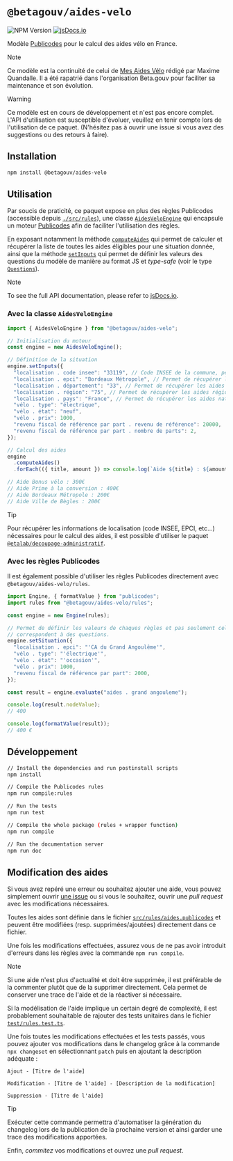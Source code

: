 # `@betagouv/aides-velo`

![NPM Version](https://img.shields.io/npm/v/%40betagouv%2Faides-velo) [![jsDocs.io](https://img.shields.io/badge/jsDocs.io-reference-blue)](https://www.jsdocs.io/package/@betagouv/aides-velo)

Modèle [Publicodes](https://publi.codes) pour le calcul des aides vélo en
France.

> [!NOTE]
> Ce modèle est la continuité de celui de [Mes Aides
> Vélo](https://mesaidesvelo.fr/) rédigé par Maxime Quandalle. Il a été
> rapatrié dans l'organisation Beta.gouv pour faciliter sa maintenance et son
> évolution.

> [!WARNING]
> Ce modèle est en cours de développement et n'est pas encore complet. L'API
> d'utilisation est susceptible d'évoluer, veuillez en tenir compte lors de
> l'utilisation de ce paquet. (N'hésitez pas à ouvrir une issue si vous avez
> des suggestions ou des retours à faire).

## Installation

```sh
npm install @betagouv/aides-velo
```

## Utilisation

Par soucis de praticité, ce paquet expose en plus des règles Publicodes
(accessible depuis
[`./src/rules`](https://github.com/betagouv/publicodes-aides-velo/tree/main/src/rules)),
une classe
[`AidesVeloEngine`](https://www.jsdocs.io/package/@betagouv/aides-velo#AidesVeloEngine)
qui encapsule un moteur [Publicodes](https://publi.codes) afin de faciliter
l'utilisation des règles.

En exposant notamment la méthode
[`computeAides`](https://www.jsdocs.io/package/@betagouv/aides-velo#AidesVeloEngine.computeAides)
qui permet de calculer et récupérer la liste de toutes les aides éligibles
pour une situation donnée, ainsi que la méthode
[`setInputs`](https://www.jsdocs.io/package/@betagouv/aides-velo#AidesVeloEngine.setInputs)
qui permet de définir les valeurs des questions du modèle de manière au format
JS et _type-safe_ (voir le type
[`Questions`](https://www.jsdocs.io/package/@betagouv/aides-velo#Questions)).

> [!NOTE]
> To see the full API documentation, please refer to
> [jsDocs.io](https://www.jsdocs.io/package/@betagouv/aides-velo).

### Avec la classe `AidesVeloEngine`

```typescript
import { AidesVeloEngine } from "@betagouv/aides-velo";

// Initialisation du moteur
const engine = new AidesVeloEngine();

// Définition de la situation
engine.setInputs({
  "localisation . code insee": "33119", // Code INSEE de la commune, permet de récupérer les aides communales
  "localisation . epci": "Bordeaux Métropole", // Permet de récupérer les aides intercommunales
  "localisation . département": "33", // Permet de récupérer les aides départementales
  "localisation . région": "75", // Permet de récupérer les aides régionales
  "localisation . pays": "France", // Permet de récupérer les aides nationales
  "vélo . type": "électrique",
  "vélo . état": "neuf",
  "vélo . prix": 1000,
  "revenu fiscal de référence par part . revenu de référence": 20000,
  "revenu fiscal de référence par part . nombre de parts": 2,
});

// Calcul des aides
engine
  .computeAides()
  .forEach(({ title, amount }) => console.log(`Aide ${title} : ${amount}€`));

// Aide Bonus vélo : 300€
// Aide Prime à la conversion : 400€
// Aide Bordeaux Métropole : 200€
// Aide Ville de Bègles : 200€
```

> [!TIP]
> Pour récupérer les informations de localisation (code INSEE, EPCI, etc...)
> nécessaires pour le calcul des aides, il est possible d'utiliser le paquet
> [`@etalab/decoupage-administratif`](https://github.com/datagouv/decoupage-administratif).

### Avec les règles Publicodes

Il est également possible d'utiliser les règles Publicodes directement avec
`@betagouv/aides-velo/rules`.

```typescript
import Engine, { formatValue } from "publicodes";
import rules from "@betagouv/aides-velo/rules";

const engine = new Engine(rules);

// Permet de définir les valeurs de chaques règles et pas seulement celles qui
// correspondent à des questions.
engine.setSituation({
  "localisation . epci": "'CA du Grand Angoulême'",
  "vélo . type": "'électrique'",
  "vélo . état": "'occasion'",
  "vélo . prix": 1000,
  "revenu fiscal de référence par part": 2000,
});

const result = engine.evaluate("aides . grand angouleme");

console.log(result.nodeValue);
// 400

console.log(formatValue(result));
// 400 €
```

## Développement

```sh
// Install the dependencies and run postinstall scripts
npm install

// Compile the Publicodes rules
npm run compile:rules

// Run the tests
npm run test

// Compile the whole package (rules + wrapper function)
npm run compile

// Run the documentation server
npm run doc
```

## Modification des aides

Si vous avez repéré une erreur ou souhaitez ajouter une aide, vous pouvez
simplement ouvrir [une
issue](https://github.com/betagouv/publicodes-aides-velo/issues) ou si vous le
souhaitez, ouvrir une _pull request_ avec les modifications nécessaires.

Toutes les aides sont définie dans le fichier
[`src/rules/aides.publicodes`](./src/rules/aides.publicodes) et peuvent être
modifiées (resp. supprimées/ajoutées) directement dans ce fichier.

Une fois les modifications effectuées, assurez vous de ne pas avoir introduit
d'erreurs dans les règles avec la commande `npm run compile`.

> [!NOTE]
> Si une aide n'est plus d'actualité et doit être supprimée, il est préférable
> de la commenter plutôt que de la supprimer directement. Cela permet de
> conserver une trace de l'aide et de la réactiver si nécessaire.

Si la modélisation de l'aide implique un certain degré de complexité, il est
probablement souhaitable de rajouter des tests unitaires dans le fichier
[`test/rules.test.ts`](./test/rules.test.ts).

Une fois toutes les modifications effectuées et les tests passés, vous pouvez
ajouter vos modifications dans le changelog grâce à la commande `npx changeset` en
sélectionnant `patch` puis en ajoutant la description adéquate :

```
Ajout - [Titre de l'aide]

Modification - [Titre de l'aide] - [Description de la modification]

Suppression - [Titre de l'aide]
```

> [!TIP]
> Exécuter cette commande permettra d'automatiser la génération du changelog
> lors de la publication de la prochaine version et ainsi garder une trace des
> modifications apportées.

Enfin, _commitez_ vos modifications et ouvrez une _pull request_.
